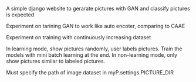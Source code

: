 A simple django website to gerarate pictures with GAN and classify pictures is expected

Experiment on tarining GAN to work like auto encoter, comparing to CAAE

Experiment on training with continuously increasing dataset

In learning mode, show pictures randomly, user labels pictures. Train the models with mini batch learning at the end.
In non-learning mode, only show pictures similar to labeled pictures.

Must specify the path of image dataset in myP.settings.PICTURE_DIR